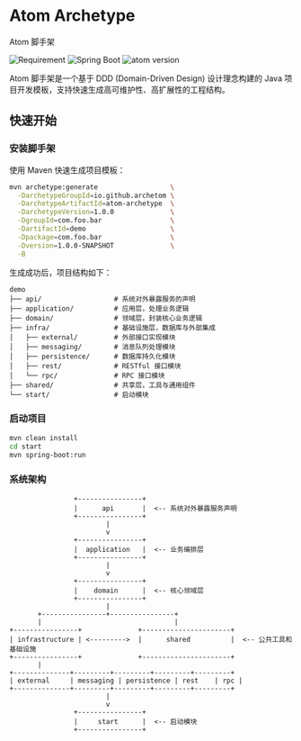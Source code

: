 # Atom Archetype

Atom 脚手架

![Requirement](https://img.shields.io/badge/JDK-17+-green.svg)
![Spring Boot](https://img.shields.io/badge/Spring_Boot-3.3.6-brightgreen.svg)
![atom version](https://img.shields.io/badge/Atom_Archetype-1.0.0-blue)

Atom 脚手架是一个基于 DDD (Domain-Driven Design) 设计理念构建的 Java 项目开发模板，支持快速生成高可维护性、高扩展性的工程结构。

## 快速开始
### 安装脚手架
使用 Maven 快速生成项目模板：

``` bash
mvn archetype:generate                  \
  -DarchetypeGroupId=io.github.archetom \
  -DarchetypeArtifactId=atom-archetype  \
  -DarchetypeVersion=1.0.0              \
  -DgroupId=com.foo.bar                 \
  -DartifactId=demo                     \
  -Dpackage=com.foo.bar                 \
  -Dversion=1.0.0-SNAPSHOT              \
  -B
```

生成成功后，项目结构如下：
```
demo
├── api/                  # 系统对外暴露服务的声明
├── application/          # 应用层，处理业务逻辑
├── domain/               # 领域层，封装核心业务逻辑
├── infra/                # 基础设施层，数据库与外部集成
│   ├── external/         # 外部接口实现模块
│   ├── messaging/        # 消息队列处理模块
│   ├── persistence/      # 数据库持久化模块
│   ├── rest/             # RESTful 接口模块
│   └── rpc/              # RPC 接口模块
├── shared/               # 共享层，工具与通用组件
└── start/                # 启动模块
```

### 启动项目
``` bash
mvn clean install
cd start
mvn spring-boot:run
```

### 系统架构

```
                +----------------+
                |      api       |  <-- 系统对外暴露服务声明
                +----------------+
                        |
                        v
                +----------------+
                |  application   |  <-- 业务编排层
                +----------------+
                        |
                        v
                +----------------+
                |    domain      |  <-- 核心领域层
                +----------------+
                        |
       +----------------+----------------+
       |                                 |
+----------------+              +----------------------+
| infrastructure | <--------->  |      shared          |  <-- 公共工具和基础设施
+----------------+              +----------------------+
       |
+--------------+---------+---------+---------+---------+
| external     | messaging | persistence | rest    | rpc |
+--------------+---------+---------+---------+---------+
                        |
                        v
                +----------------+
                |     start      |  <-- 启动模块
                +----------------+
```